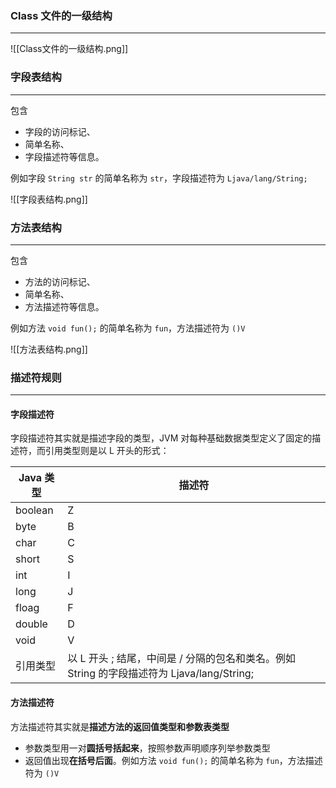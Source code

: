 ### Class 文件的一级结构
---
![[Class文件的一级结构.png]]

### 字段表结构
---
包含
- 字段的访问标记、
- 简单名称、
- 字段描述符等信息。

例如字段 `String str` 的简单名称为 `str`，字段描述符为 `Ljava/lang/String;`

![[字段表结构.png]]

### 方法表结构
---
包含
- 方法的访问标记、
- 简单名称、
- 方法描述符等信息。

例如方法 `void fun();` 的简单名称为 `fun`，方法描述符为 `()V`

![[方法表结构.png]]

### 描述符规则
---
#### 字段描述符
字段描述符其实就是描述字段的类型，JVM 对每种基础数据类型定义了固定的描述符，而引用类型则是以 L 开头的形式：

|Java 类型|描述符|
|---|---|
|boolean|Z|
|byte|B|
|char|C|
|short|S|
|int|I|
|long|J|
|floag|F|
|double|D|
|void|V|
|引用类型|以 L 开头 ; 结尾，中间是 / 分隔的包名和类名。例如 String 的字段描述符为 Ljava/lang/String;|

#### 方法描述符
方法描述符其实就是**描述方法的返回值类型和参数表类型**

- 参数类型用一对**圆括号括起来**，按照参数声明顺序列举参数类型
- 返回值出现**在括号后面**。例如方法 `void fun();` 的简单名称为 `fun`，方法描述符为 `()V`

